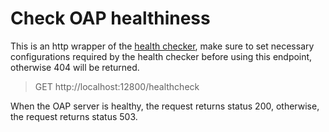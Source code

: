 # Check OAP healthiness

This is an http wrapper of the [health checker](../setup/backend/backend-health-check.md),
make sure to set necessary configurations required by the health checker before using this endpoint,
otherwise 404 will be returned.

> GET http://localhost:12800/healthcheck

When the OAP server is healthy, the request returns status 200, otherwise, the request returns status 503.

